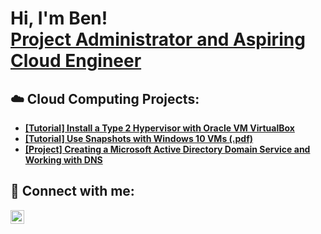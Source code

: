 <h1>Hi, I'm Ben! <br/><a href="https://www.linkedin.com/in/crichton/">Project Administrator and Aspiring Cloud Engineer</a></h1>

<h2>☁️ Cloud Computing Projects:</h2>

- <b>[[Tutorial] Install a Type 2 Hypervisor with Oracle VM VirtualBox](https://github.com/bcrichton/Install-Type2-Hypervisor)</b>
- <b>[[Tutorial] Use Snapshots with Windows 10 VMs (.pdf)](https://github.com/bcrichton/WindowsVMSnapshots)</b>
- <b>[[Project] Creating a Microsoft Active Directory Domain Service and Working with DNS](https://github.com/bcrichton/AzureAD-DNS)</b>
  
  
<h2> 🤳 Connect with me:</h2>


[<img align="left" alt="Ben Crichton | LinkedIn" width="22px" src="https://cdn.jsdelivr.net/npm/simple-icons@v3/icons/linkedin.svg" />][linkedin]



[linkedin]: https://linkedin.com/in/crichton

<!--
**bcrichton/bcrichton** is a ✨ _special_ ✨ repository because its `README.md` (this file) appears on your GitHub profile.

Here are some ideas to get you started:

- 🔭 I’m currently working on ...
- 🌱 I’m currently learning ...
- 👯 I’m looking to collaborate on ...
- 🤔 I’m looking for help with ...
- 💬 Ask me about ...
- 📫 How to reach me: ...
- 😄 Pronouns: ...
- ⚡ Fun fact: ...
-->

